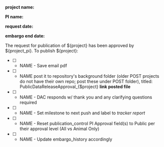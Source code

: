 **project name:**

**PI name:**

**request date:**

**embargo end date:**

The request for publication of ${project} has been approved by ${project_pi}. To publish ${project}:

- [ ] - NAME - Save email pdf
- [ ] - NAME  post it to repository's background folder (older POST projects do not have their own repo; post these under POST folder), titled: PublicDataReleaseApproval_{$project} **link posted file**
- [ ] - NAME - DAC responds w/ thank you and any clarifying questions required
- [ ] - NAME - Set milestone to next push and label to *tracker report*
- [ ] - NAME - Reset publication_control PI Approval field(s) to Public per their approval level (All vs Animal Only)
- [ ] - NAME - Update embargo_history accordingly
